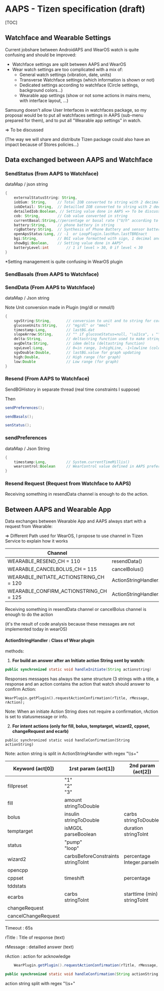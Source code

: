 # AAPS - Tizen specification (draft)

[TOC]

## Watchface and Wearable Settings

Current jobshare between AndroidAPS and WearOS watch is quite confusing and should be improved:

- Watchface settings are split between AAPS and WearOS
- Wear watch settings are too complicated with a mix of:
  - General watch settings (vibration, date, units)
  - Transverse Watchface settings (which information is shown or not)
  - Dedicated settings according to watchface (Circle settings, background colors...)
  - Wearable app settings (show or not some actions in mains menu, with interface layout, ...)

Samsung doesn't allow User Interfaces in watchfaces package, so my proposal would be to put all watchfaces settings in AAPS (sub-menu prepared for them), and to put all "Wearable app settings" in watch.

=> To be discussed

(The way we will share and distribute Tizen package could also have an impact because of Stores policies...)

## Data exchanged between AAPS and Watchface

### SendStatus (from AAPS to Watchface)

dataMap / json string

```java
{
	externalStatusString: String,
	iobSum: String,		// Total IOB converted to string with 2 decimal and localisation
	iobDetail: String,	// Detailled IOB converted to string with 2 decimal "(xx|yy)"
	detailedIob:Boolean, // Setting value done in AAPS => To be discussed*
	cob: String,		// Cob value converted in string
	currentBasal:String,//percentage or basal rate ("U/h" according to activeTemp or not)
	battery:String,		// phone battery in string
	rigBattery:String,	// Synthesis of Phone Battery and sensor battery
	openApsStatus:Long,	// -1  or LoopPlugin.lastRun.lastTBREnact                   
	bgi:String,			// BGI value formatted with sign, 1 decimal and localisation
    showBgi:Boolean,	// Setting value done in AAPS*
	batteryLevel:int		// 1 if level > 30, 0 if level < 30
}
```

*Setting management is quite confusing in WearOS plugin

### SendBasals (from AAPS to Watchface)



### SendData (From AAPS to Watchface)

dataMap / Json string

Note Unit conversion made in Plugin (mg/dl or mmol/l)

```java
{
    sgvString:String,		// conversion to unit and to string for correct rounding and localisation
    glucoseUnits:String,	// "mg/dl" or "mmol"
    timestamp:Long,			// lastBG.dat
    slopeArrow:String,		// "" if glucoseStatus=null, "\u21ca", ↓ "\u2193", ↘ "\u2198", → "\u2192", ↗ "\u2197", ↑ "\u2191", "\u21c8" according to value
    delta:String,			// deltastring function used to make string with rounded value according to units and localisation (decimal "." or ",")
    avgDelta:String,		// idem delta (deltastring function)
    sgvLevel:Long,			// 0=in range, 1>highLine, -1<lowline (color of BG point)
    sgvDouble:Double,		// lastBG.value for graph updating
    high:Double,			// High range (for graph)
    low:Double				// Low range (for graph)
}
```

### Resend (From AAPS to Watchface)

SendBGHistory in separate thread (real time constraints I suppose)



Then

```java
sendPreferences();

sendBasals();

senStatus();
```



### sendPreferences

dataMap / Json String

```java
{
	timestamp:Long,			// System.currentTimeMillis()
	wearcontrol:Boolean		// WearControl value defined in AAPS preferences
}
```



### Resend Request (Request from Watchface to AAPS)

Receiving something in resendData channel is enough to do the action.



## Between AAPS and Wearable App

Data exchanges between Wearable App and AAPS always start with a request from Wearable:

=> Different Path used for WearOS, I propose to use channel in Tizen Service to explain how it works

| Channel                                 | Action                                               |
| --------------------------------------- | ---------------------------------------------------- |
| WEARABLE_RESEND_CH = 110                | resendData()                                         |
| WEARABLE_CANCELBOLUS_CH = 115           | cancelBolus()                                        |
| WEARABLE_INITIATE_ACTIONSTRING_CH = 120 | ActionStringHandler.handleInitiate(actionstring)     |
| WEARABLE_CONFIRM_ACTIONSTRING_CH = 125  | ActionStringHandler.handleConfirmation(actionstring) |

Receiving something in resendData channel or cancelBolus channel is enough to do the action

(it's the result of code analysis because these messages are not implemented today in wearOS)



#### ActionStringHandler : Class of Wear plugin

methods:

1. **For build an answer after an Initiate action String sent by watch:**

```java
public synchronized static void handleInitiate(String actionstring)
```

Responses messages has always the same structure (3 strings with a title, a response and an action contains the action that watch should answer to confirm Action: 

```
WearPlugin.getPlugin().requestActionConfirmation(rTitle, rMessage, rAction);
```

Note: When an initiate Action String does not require a confirmation, rAction is set to statusmessage or info.

2. **For intent actions (only for fill, bolus, temptarget, wizard2, cppset, changeRequest and ecarb)**

```
public synchronized static void handleConfirmation(String actionString)
```



Note: action string is split in ActionStringHandler with regex "\\\s+"

| Keyword (act[0])    | 1rst param (act[1])                     | 2nd param (act[2])               | 3rd param (act[3])               | 4th param (act[4])       |
| ------------------- | --------------------------------------- | -------------------------------- | -------------------------------- | ------------------------ |
| fillpreset          | "1"<br />"2"<br />"3"                   |                                  |                                  |                          |
| fill                | amount<br />stringToDouble              |                                  |                                  |                          |
| bolus               | insulin<br />stringToDouble             | carbs<br />stringToDouble        |                                  |                          |
| temptarget          | isMGDL<br />parseBoolean                | duration<br />stringToInt        | low<br />stringToDouble          | high<br />stringToDouble |
| status              | "pump"<br />"loop"                      |                                  |                                  |                          |
| wizard2             | carbsBeforeConstraints<br />stringToInt | percentage<br />Integer.parseInt |                                  |                          |
| opencpp             |                                         |                                  |                                  |                          |
| cppset              | timeshift                               | percentage                       |                                  |                          |
| tddstats            |                                         |                                  |                                  |                          |
| ecarbs              | carbs<br />stringToInt                  | starttime (min)<br />stringToInt | duration (hour)<br />stringToInt |                          |
| changeRequest       |                                         |                                  |                                  |                          |
| cancelChangeRequest |                                         |                                  |                                  |                          |

Timeout : 65s

rTitle : Title of response (text)

rMessage : detailled answer (text)

rAction : action for acknowledge

```java
	WearPlugin.getPlugin().requestActionConfirmation(rTitle, rMessage, rAction)
```



```java
public synchronized static void handleConfirmation(String actionString)
```

action string split with regex "\\\s+"





## 
